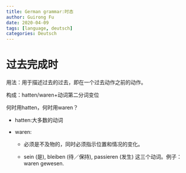 ```yaml
---
title: German grammar:时态
author: Guirong Fu
date: 2020-04-09
tags: [language, deutsch]
categories: Deutsch
---
```


# 过去完成时

用法：用于描述过去的过去，即在一个过去动作之前的动作。

构成：hatten/waren+动词第二分词变位

何时用hatten，何时用waren？

- hatten:大多数的动词

- waren: 

  - 必须是不及物的，同时必须指示位置和情况的变化。

  - sein (是), bleiben (待／保持),  passieren (发生) 这三个动词。例子：waren gewesen.

    